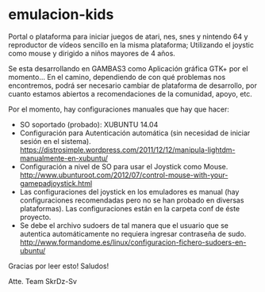 # emulacion-kids
Portal o plataforma para iniciar juegos de atari, nes, snes y nintendo 64 y reproductor de vídeos sencillo en la misma plataforma; Utilizando el joystic como mouse y dirigido a niños mayores de 4 años.

Se esta desarrollando en GAMBAS3 como Aplicación gráfica GTK+ por el momento...
En el camino, dependiendo de con qué problemas nos encontremos, podrá ser necesario cambiar de plataforma de desarrollo, por cuanto estamos abiertos a recomendaciones de la comunidad, apoyo, etc.

Por el momento, hay configuraciones manuales que hay que hacer:
- SO soportado (probado): XUBUNTU 14.04
- Configuración para Autenticación automática (sin necesidad de iniciar sesión en el sistema). https://distrosimple.wordpress.com/2011/12/12/manipula-lightdm-manualmente-en-xubuntu/
- Configuración a nivel de SO para usar el Joystick como Mouse. http://www.ubunturoot.com/2012/07/control-mouse-with-your-gamepadjoystick.html
- Las configuraciones del joystick en los emuladores es manual (hay configuraciones recomendadas pero no se han probado en diversas plataformas). Las configuraciones están en la carpeta conf de éste proyecto.
- Se debe el archivo sudoers de tal manera que el usuario que se autentica automáticamente no requiera ingresar contraseña de sudo. http://www.formandome.es/linux/configuracion-fichero-sudoers-en-ubuntu/

Gracias por leer esto! Saludos!

Atte.
Team SkrDz-Sv
